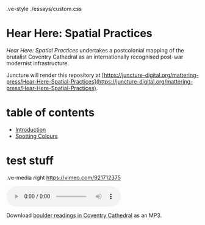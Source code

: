 .ve-style ./essays/custom.css

# Hear Here: Spatial Practices

*Hear Here: Spatial Practices* undertakes a postcolonial mapping of the brutalist Coventry Cathedral as an internationally recognised post-war modernist infrastructure.

Juncture will render this repository at [https://juncture-digital.org/mattering-press/Hear-Here-Spatial-Practices](https://juncture-digital.org/mattering-press/Hear-Here-Spatial-Practices).

# table of contents

- [Introduction](./essays/introduction.md)
- [Spotting Colours](./essays/spotting_colours.md)

# test stuff

.ve-media right https://vimeo.com/921712375

<audio controls>
  <source src="https://raw.githubusercontent.com/mattering-press/Hear-Here-Spatial-Practices/main/media/Boulder_Readings_Coventrycathedral.mp3" type="audio/mpeg">
    <!-- fallback -->
    Your browser doesn't support HTML5 audio. Here is a <a href="https://raw.githubusercontent.com/mattering-press/Hear-Here-Spatial-Practices/main/media/Boulder_Readings_Coventrycathedral.mp3">link to download the audio</a> instead.
</audio>

Download [boulder readings in Coventry Cathedral](https://raw.githubusercontent.com/mattering-press/Hear-Here-Spatial-Practices/main/media/Boulder_Readings_Coventrycathedral.mp3) as an MP3.